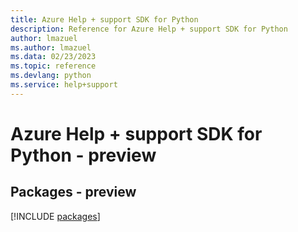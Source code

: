 ```yaml
---
title: Azure Help + support SDK for Python
description: Reference for Azure Help + support SDK for Python
author: lmazuel
ms.author: lmazuel
ms.data: 02/23/2023
ms.topic: reference
ms.devlang: python
ms.service: help+support
---
```

# Azure Help + support SDK for Python - preview
## Packages - preview
[!INCLUDE [packages](help-+-support-index.md)]